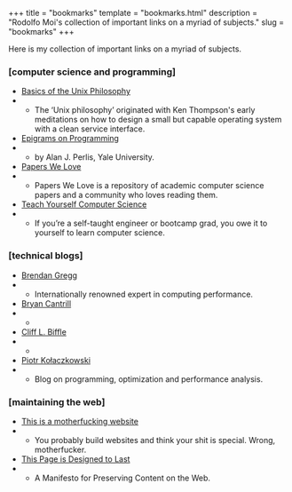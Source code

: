 +++
title = "bookmarks"
template = "bookmarks.html"
description = "Rodolfo Moi's collection of important links on a myriad of subjects."
slug = "bookmarks"
+++

Here is my collection of important links on a myriad of subjects.

### [computer science and programming]

- [Basics of the Unix Philosophy](https://homepage.cs.uri.edu/~thenry/resources/unix_art/ch01s06.html)
- - The ‘Unix philosophy’ originated with Ken Thompson's early meditations on how to design a small but capable operating system with a clean service interface.
- [Epigrams on Programming](http://pu.inf.uni-tuebingen.de/users/klaeren/epigrams.html)
- - by Alan J. Perlis, Yale University.
- [Papers We Love](https://github.com/papers-we-love/papers-we-love)
- - Papers We Love is a repository of academic computer science papers and a community who loves reading them.
- [Teach Yourself Computer Science](https://teachyourselfcs.com/)
- - If you’re a self-taught engineer or bootcamp grad, you owe it to yourself to learn computer science.

### [technical blogs]

- [Brendan Gregg](https://www.brendangregg.com/)
- - Internationally renowned expert in computing performance.
- [Bryan Cantrill](http://dtrace.org/blogs/bmc/)
- -
- [Cliff L. Biffle](http://cliffle.com/)
- -
- [Piotr Kołaczkowski](https://pkolaczk.github.io)
- - Blog on programming, optimization and performance analysis.

### [maintaining the web]

- [This is a motherfucking website](https://motherfuckingwebsite.com/)
- - You probably build websites and think your shit is special. Wrong, motherfucker.
- [This Page is Designed to Last](https://jeffhuang.com/designed_to_last/)
- - A Manifesto for Preserving Content on the Web.
